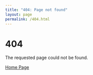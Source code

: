 ```yaml
---
title: "404: Page not found"
layout: page
permalink: /404.html
---
```


<h1>404</h1>

<p>The requested page could not be found.</p>
  
<p><a href="{{ site.baseurl }}/">Home Page</a></p>

